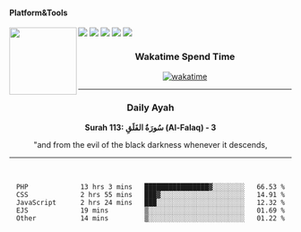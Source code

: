 #### Platform&Tools

[![](https://img.shields.io/badge/-NPM-cb3837?style=flat-square&logo=npm&logoColor=white)](https://npmjs.com/)
[![](https://img.shields.io/badge/PHP-777BB4?style=flat-square&logo=php&logoColor=white)](https://nodejs.org/)
[![](https://img.shields.io/badge/Julia-9558B2?style=flat-square&logo=julia&logoColor=white)](https://nodejs.org/)
<img src="https://avatars.githubusercontent.com/u/31664438?v=4" width="120" align="left">
[![](https://img.shields.io/badge/-Node.js-43853d?style=flat-square&logo=node.js&logoColor=ffffff)](https://nodejs.org/)
[![](https://img.shields.io/badge/Visual_Studio_Code-0078D4?style=flat-square&logo=visual%20studio%20code&logoColor=white)](https://nodejs.org/)

<center>
  
### Wakatime Spend Time 
  
[![wakatime](https://wakatime.com/badge/user/87646243-158a-4241-a3cb-668e1fa2dbb8.svg)](https://wakatime.com/@87646243-158a-4241-a3cb-668e1fa2dbb8)
               

_______ 
### Daily Ayah

<!--START_SECTION:quran-->

**Surah 113: سُورَةُ الفَلَقِ (Al-Falaq) - 3**

"and from the evil of the black darkness whenever it descends,
 <!--END_SECTION:quran-->

  
                       
                                             
_______

&nbsp;&nbsp;     &nbsp;&nbsp;    &nbsp;&nbsp;   &nbsp;&nbsp;
 
<!--START_SECTION:waka-->

```text
PHP             13 hrs 3 mins   ████████████████▓░░░░░░░░   66.53 %
CSS             2 hrs 55 mins   ███▓░░░░░░░░░░░░░░░░░░░░░   14.91 %
JavaScript      2 hrs 24 mins   ███░░░░░░░░░░░░░░░░░░░░░░   12.32 %
EJS             19 mins         ▒░░░░░░░░░░░░░░░░░░░░░░░░   01.69 %
Other           14 mins         ▒░░░░░░░░░░░░░░░░░░░░░░░░   01.22 %
```

<!--END_SECTION:waka-->
